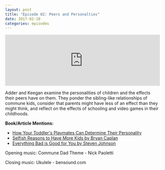 ```yaml
---
layout: post
title: "Episode 02: Peers and Personalties" 
date: 2017-02-18
categories: episodes
---
```


<iframe width="100%" height="166" scrolling="no" frameborder="no" src="https://w.soundcloud.com/player/?url=https%3A//api.soundcloud.com/tracks/308196805&amp;color=ff5500&amp;auto_play=false&amp;hide_related=false&amp;show_comments=true&amp;show_user=true&amp;show_reposts=false"></iframe>

Adder and Keegan examine the personalities of children and the effects their peers have on them. They ponder the sibling-like relationships of commune kids, consider that parents might have less of an effect than they might think, and reflect on the effects of schooling and video games in their childhoods.

**Book/Article Mentions:**

* [How Your Toddler's Playmates Can Determine Their Personality](http://lifestyle.one/closer/news-real-l…rmine-personality/)
* [Selfish Reasons to Have More Kids by Bryan Caplan](http://www.amazon.com/Selfish-Reasons-H…ids/dp/0465028616)
* [Everything Bad is Good for You by Steven Johnson](http://www.amazon.com/Everything-Bad-Go…ly/dp/1594481946/)

Opening music: Commune Dad Theme - Nick Paoletti

Closing music: Ukulele - bensound.com
